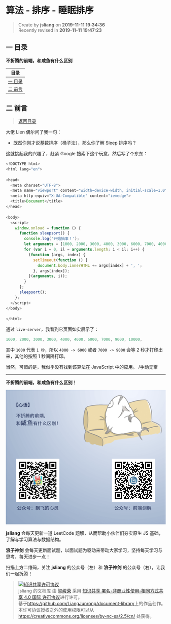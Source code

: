 算法 - 排序 - 睡眠排序
===

> Create by **jsliang** on **2019-11-11 19:34:36**  
> Recently revised in **2019-11-11 19:47:23**

## <a name="chapter-one" id="chapter-one">一 目录</a>

**不折腾的前端，和咸鱼有什么区别**

| 目录 |
| --- | 
| [一 目录](#chapter-one) | 
| <a name="catalog-chapter-two" id="catalog-chapter-two"></a>[二 前言](#chapter-two) |

## <a name="chapter-two" id="chapter-two">二 前言</a>

> [返回目录](#chapter-one)

大佬 Lien 偶尔问了我一句：

* 既然你刚才说基数排序（桶子法），那么你了解 Sleep 排序吗？

这就挑起我的兴趣了，赶紧 Google 搜索下这个玩意，然后写了个东东：

```js
<!DOCTYPE html>
<html lang="en">

<head>
  <meta charset="UTF-8">
  <meta name="viewport" content="width=device-width, initial-scale=1.0">
  <meta http-equiv="X-UA-Compatible" content="ie=edge">
  <title>Document</title>
</head>

<body>
  <script>
    window.onload = function () {
      function sleepsort() {
        console.log('开始搞事！');
        let arguments = [1000, 2000, 3000, 4000, 3000, 6000, 7000, 4000, 9000, 10000];
        for (var i = 0, il = arguments.length; i < il; i++) {
          (function (args, index) {
            setTimeout(function () {
              document.body.innerHTML += args[index] + ', ';
            }, args[index]);
          }(arguments, i));
        }
      };
      sleepsort();
    };
  </script>
</body>

</html>
```

通过 `live-server`，我看到它页面如实展示了：

```js
1000, 2000, 3000, 3000, 4000, 4000, 6000, 7000, 9000, 10000,
```

其中 `1000` 代表 `1 秒`，所以 `4000 -> 6000` 或者 `7000 -> 9000` 会等 2 秒才打印出来，其他的按照 1 秒间隔打印。

当然，可惜的是，我似乎没有找到该算法在 JavaScript 中的应用。 /手动无奈

---

**不折腾的前端，和咸鱼有什么区别！**

![图](../../../public-repertory/img/z-index-small.png)

**jsliang** 会每天更新一道 LeetCode 题解，从而帮助小伙伴们夯实原生 JS 基础，了解与学习算法与数据结构。

**浪子神剑** 会每天更新面试题，以面试题为驱动来带动大家学习，坚持每天学习与思考，每天进步一点！

扫描上方二维码，关注 **jsliang** 的公众号（左）和 **浪子神剑** 的公众号（右），让我们一起折腾！

> <a rel="license" href="http://creativecommons.org/licenses/by-nc-sa/4.0/"><img alt="知识共享许可协议" style="border-width:0" src="https://i.creativecommons.org/l/by-nc-sa/4.0/88x31.png" /></a><br /><span xmlns:dct="http://purl.org/dc/terms/" property="dct:title">jsliang 的文档库</span> 由 <a xmlns:cc="http://creativecommons.org/ns#" href="https://github.com/LiangJunrong/document-library" property="cc:attributionName" rel="cc:attributionURL">梁峻荣</a> 采用 <a rel="license" href="http://creativecommons.org/licenses/by-nc-sa/4.0/">知识共享 署名-非商业性使用-相同方式共享 4.0 国际 许可协议</a>进行许可。<br />基于<a xmlns:dct="http://purl.org/dc/terms/" href="https://github.com/LiangJunrong/document-library" rel="dct:source">https://github.com/LiangJunrong/document-library</a>上的作品创作。<br />本许可协议授权之外的使用权限可以从 <a xmlns:cc="http://creativecommons.org/ns#" href="https://creativecommons.org/licenses/by-nc-sa/2.5/cn/" rel="cc:morePermissions">https://creativecommons.org/licenses/by-nc-sa/2.5/cn/</a> 处获得。